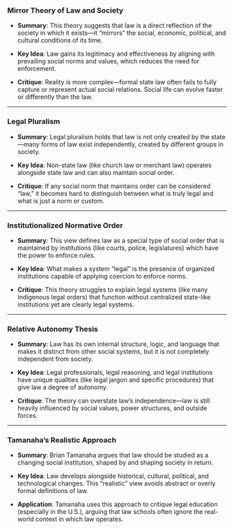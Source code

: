 ### **Mirror Theory of Law and Society**

- **Summary**: This theory suggests that law is a direct reflection of the society in which it exists—it “mirrors” the social, economic, political, and cultural conditions of its time.
    
- **Key Idea**: Law gains its legitimacy and effectiveness by aligning with prevailing social norms and values, which reduces the need for enforcement.
    
- **Critique**: Reality is more complex—formal state law often fails to fully capture or represent actual social relations. Social life can evolve faster or differently than the law.
    

---

### **Legal Pluralism**

- **Summary**: Legal pluralism holds that law is not only created by the state—many forms of law exist independently, created by different groups in society.
    
- **Key Idea**: Non-state law (like church law or merchant law) operates alongside state law and can also maintain social order.
    
- **Critique**: If any social norm that maintains order can be considered “law,” it becomes hard to distinguish between what is truly legal and what is just a norm or custom.
    

---

### **Institutionalized Normative Order**

- **Summary**: This view defines law as a special type of social order that is maintained by institutions (like courts, police, legislatures) which have the power to enforce rules.
    
- **Key Idea**: What makes a system “legal” is the presence of organized institutions capable of applying coercion to enforce norms.
    
- **Critique**: This theory struggles to explain legal systems (like many Indigenous legal orders) that function without centralized state-like institutions yet are clearly legal systems.
    

---

### **Relative Autonomy Thesis**

- **Summary**: Law has its own internal structure, logic, and language that makes it distinct from other social systems, but it is not completely independent from society.
    
- **Key Idea**: Legal professionals, legal reasoning, and legal institutions have unique qualities (like legal jargon and specific procedures) that give law a degree of autonomy.
    
- **Critique**: The theory can overstate law’s independence—law is still heavily influenced by social values, power structures, and outside forces.
    

---

### **Tamanaha’s Realistic Approach**

- **Summary**: Brian Tamanaha argues that law should be studied as a changing social institution, shaped by and shaping society in return.
    
- **Key Idea**: Law develops alongside historical, cultural, political, and technological changes. This “realistic” view avoids abstract or overly formal definitions of law.
    
- **Application**: Tamanaha uses this approach to critique legal education (especially in the U.S.), arguing that law schools often ignore the real-world context in which law operates.